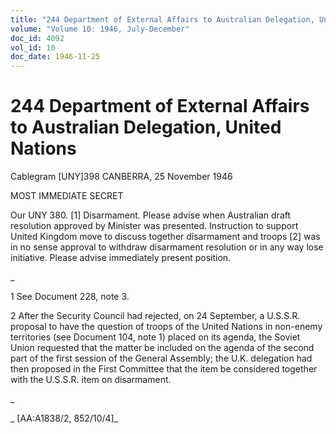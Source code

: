 ```yaml
---
title: "244 Department of External Affairs to Australian Delegation, United Nations"
volume: "Volume 10: 1946, July-December"
doc_id: 4092
vol_id: 10
doc_date: 1946-11-25
---
```


# 244 Department of External Affairs to Australian Delegation, United Nations

Cablegram [UNY]398 CANBERRA, 25 November 1946

MOST IMMEDIATE SECRET

Our UNY 380. [1] Disarmament. Please advise when Australian draft resolution approved by Minister was presented. Instruction to support United Kingdom move to discuss together disarmament and troops [2] was in no sense approval to withdraw disarmament resolution or in any way lose initiative. Please advise immediately present position.

_

1 See Document 228, note 3.

2 After the Security Council had rejected, on 24 September, a U.S.S.R. proposal to have the question of troops of the United Nations in non-enemy territories (see Document 104, note 1) placed on its agenda, the Soviet Union requested that the matter be included on the agenda of the second part of the first session of the General Assembly; the U.K. delegation had then proposed in the First Committee that the item be considered together with the U.S.S.R. item on disarmament.

_

_ [AA:A1838/2, 852/10/4]_
